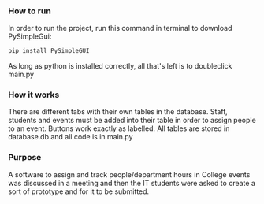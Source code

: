 ### How to run
In order to run the project, run this command in terminal to download PySimpleGui:
```bash
pip install PySimpleGUI
```
As long as python is installed correctly, all that's left is to doubleclick main.py
### How it works
There are different tabs with their own tables in the database. Staff, students and events must be added into their table in order to assign people to an event. Buttons work exactly as labelled. All tables are stored in database.db and all code is in main.py

### Purpose
A software to assign and track people/department hours in College events was discussed in a meeting and then the IT students were asked to create a sort of prototype and for it to be submitted. 
